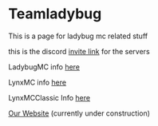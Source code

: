 # Teamladybug

This is a page for ladybug mc related stuff

this is the discord [invite link](https://discord.gg/Ja7NxCxkua) for the servers

LadybugMC info [here](https://github.com/Vokuar/Teamladybug/tree/LadybugMC)

LynxMC info [here](https://github.com/Vokuar/Teamladybug/tree/LynxMC)

LynxMCClassic Info [here](https://github.com/Vokuar/Teamladybug/tree/LynxMCClassic)


[Our Website](https://vokuar.github.io/TeamLadybug.github.io/) (currently under construction)
